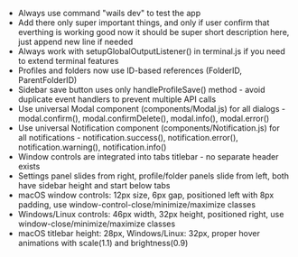 - Always use command "wails dev" to test the app
- Add there only super important things, and only if user confirm that everthing is working good now it should be super short description here, just append new line if needed
- Always work with setupGlobalOutputListener() in terminal.js if you need to extend terminal features
- Profiles and folders now use ID-based references (FolderID, ParentFolderID)
- Sidebar save button uses only handleProfileSave() method - avoid duplicate event handlers to prevent multiple API calls
- Use universal Modal component (components/Modal.js) for all dialogs - modal.confirm(), modal.confirmDelete(), modal.info(), modal.error()
- Use universal Notification component (components/Notification.js) for all notifications - notification.success(), notification.error(), notification.warning(), notification.info()
- Window controls are integrated into tabs titlebar - no separate header exists
- Settings panel slides from right, profile/folder panels slide from left, both have sidebar height and start below tabs
- macOS window controls: 12px size, 6px gap, positioned left with 8px padding, use window-control-close/minimize/maximize classes
- Windows/Linux controls: 46px width, 32px height, positioned right, use window-close/minimize/maximize classes
- macOS titlebar height: 28px, Windows/Linux: 32px, proper hover animations with scale(1.1) and brightness(0.9)